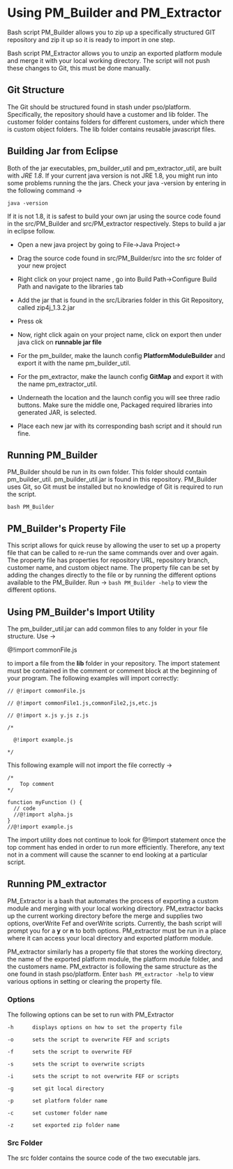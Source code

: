 Using PM_Builder and PM_Extractor
============

Bash script PM_Builder allows you to zip up a specifically structured GIT
repository and zip it up so it is ready to import in one step.

Bash script PM_Extractor allows you to unzip an exported platform module
and merge it with your local working directory. The script will not push these
changes to Git, this must be done manually. 

## Git Structure

The Git should be structured found in stash under pso/platform. Specifically,
the repository should have a customer and lib folder. The customer folder 
contains folders for different customers, under which there is custom object
folders. The lib folder contains reusable javascript files. 

## Building Jar from Eclipse

Both of the jar executables, pm_builder_util and pm_extractor_util, are built
with *JRE 1.8*. If your current java version is not JRE 1.8, you might run into
some problems running the the jars. Check your java -version by entering in
the following command ->

`java -version` 

If it is not 1.8, it is safest to build your own jar using the source code found
in the src/PM_Builder and src/PM_extractor respectively. Steps to build
a jar in eclipse follow.

* Open a new java project by going to File->Java Project->

* Drag the source code found in src/PM_Builder/src into the src folder of your new project

* Right click on your project name , go into Build Path->Configure Build Path and navigate to
the libraries tab

* Add the jar that is found in the src/Libraries folder in this Git Repository, called zip4j_1.3.2.jar

* Press ok

* Now, right click again on your project name, click on export then under java click on **runnable jar file**

* For the pm_builder, make the launch config **PlatformModuleBuilder** and export it with the name pm_builder_util.

* For the pm_extractor, make the launch config **GitMap** and export it with the name pm_extractor_util.

* Underneath the location and the launch config you will see three radio buttons. Make sure the middle one, Packaged
required libraries into generated JAR, is selected.

* Place each new jar with its corresponding bash script and it should run fine. 

## Running PM_Builder 

PM_Builder should be run in its own folder. This folder should contain pm_builder_util.
pm_builder_util.jar is found in this repository. PM_Builder uses Git, so Git must be
installed but no knowledge of Git is required to run the script.

`bash PM_Builder `

## PM_Builder's Property File

This script allows for quick reuse by allowing the user to set up a property
file that can be called to re-run the same commands over and over again.
The property file has properties for repository URL, repository branch,
customer name, and custom object name. The property file can be set
by adding the changes directly to the file or by running the different
options available to the PM_Builder. Run -> `bash PM_Builder -help` to view the 
different options.

## Using PM_Builder's Import Utility

The pm_builder_util.jar can add common files to any folder in your file structure. Use ->

@!import commonFile.js

to import a file from the **lib** folder in your repository. The import
statement must be contained in the comment or comment block at the beginning
of your program. The following examples will import correctly:

`// @!import commonFile.js`

`// @!import commonFile1.js,commonFile2,js,etc.js`

`// @!import x.js y.js z.js`

```
/*

  @!import example.js
  
*/
```

This following example will not import the file correctly ->

``` 
/*
    Top comment 
*/

function myFunction () {
  // code
  //@!import alpha.js
}
//@!import example.js
```

The import utility does not continue to look for @!import statement
once the top comment has ended in order to run more efficiently. Therefore,
any text not in a comment will cause the scanner to end looking at a 
particular script. 

## Running PM_extractor

PM_Extractor is a bash that automates the process of exporting a custom module
and merging with your local working directory. PM_extractor backs up the current
working directory before the merge and supplies two options, overWrite Fef and 
overWrite scripts. Currently, the bash script will prompt you for a **y** or **n** 
to both options. PM_extractor must be run in a place where it can access your
local directory and exported platform module.

PM_extractor similarly has a property file that stores the working directory, the
name of the exported platform module, the platform module folder, and the customers
name. PM_extractor is following the same structure as the one found in stash pso/platform.
Enter `bash PM_extractor -help` to view various options in setting or clearing the property
file. 

### Options 

The following options can be set to run with PM_Extractor

```
-h		displays options on how to set the property file

-o		sets the script to overwrite FEF and scripts

-f		sets the script to overwrite FEF

-s		sets the script to overwrite scripts

-i 		sets the script to not overwrite FEF or scripts 

-g		set git local directory

-p      set platform folder name

-c      set customer folder name 

-z      set exported zip folder name 

```

### Src Folder

The src folder contains the source code of the two executable jars.

